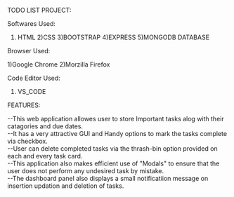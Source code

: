 TODO LIST PROJECT:

Softwares Used:
1) HTML
2)CSS
3)BOOTSTRAP
4)EXPRESS
5)MONGODB DATABASE

Browser Used:

1)Google Chrome
2)Morzilla Firefox

Code Editor Used:
 1) VS_CODE

FEATURES:

--This web application allowes user to store Important tasks alog with their catagories and due dates.<br>
--It has a very attractive GUI and Handy options to mark the tasks complete via checkbox.<br>
--User can delete completed tasks via the thrash-bin option provided on each and every task card.<br>
--This application also makes efficient use of "Modals" to ensure that the user does not perform any undesired task by mistake.<br>
--The dashboard panel also displays a small notificatiion message on insertion updation and deletion of tasks.<br>
